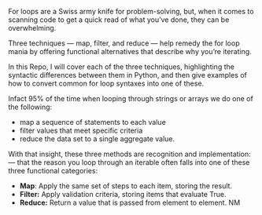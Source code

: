 For loops are a Swiss army knife for problem-solving, but, when it comes to scanning code to get a quick read of what you’ve done, they can be overwhelming.

Three techniques — map, filter, and reduce — help remedy the for loop mania by offering functional alternatives that describe why you’re iterating.

In this Repo, I will cover each of the three techniques, highlighting the syntactic differences between them in Python, and then give examples of how to convert common for loop syntaxes into one of these.


Infact 95% of the time when looping through strings or arrays we do one of the following: 
- map a sequence of statements to each value
- filter values that meet specific criteria
- reduce the data set to a single aggregate value.

With that insight, these three methods are recognition and implementation:— that the reason you loop through an iterable often falls into one of these three functional categories:

- **Map**: Apply the same set of steps to each item, storing the result.
- **Filter:** Apply validation criteria, storing items that evaluate True.
- **Reduce:** Return a value that is passed from element to element.
NM
